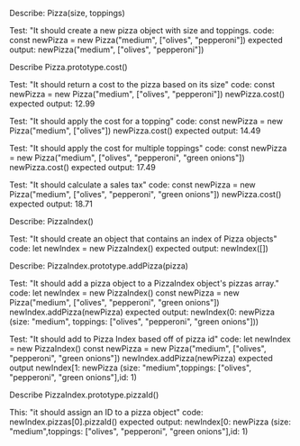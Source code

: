 Describe: Pizza(size, toppings)

Test: "It should create a new pizza object with size and toppings.
code: const newPizza = new Pizza("medium", ["olives", "pepperoni"])
expected output: newPizza("medium", ["olives", "pepperoni"])

Describe Pizza.prototype.cost()

Test: "It should return a cost to the pizza based on its size"
code: const newPizza = new Pizza("medium", ["olives", "pepperoni"])
      newPizza.cost()
expected output: 12.99

Test: "It should apply the cost for a topping"
code: const newPizza = new Pizza("medium", ["olives"])
      newPizza.cost()
expected output: 14.49

Test: "It should apply the cost for multiple toppings"
code: const newPizza = new Pizza("medium", ["olives", "pepperoni", "green onions"])
      newPizza.cost()
expected output: 17.49

Test: "It should calculate a sales tax"
code: const newPizza = new Pizza("medium", ["olives", "pepperoni", "green onions"])
      newPizza.cost()
expected output: 18.71

Describe: PizzaIndex()

Test: "It should create an object that contains an index of Pizza objects"
code: let newIndex = new PizzaIndex()
expected output: newIndex([])

Describe: PizzaIndex.prototype.addPizza(pizza)

Test: "It should add a pizza object to a PizzaIndex object's pizzas array."
code: let newIndex = new PizzaIndex()
      const newPizza = new Pizza("medium", ["olives", "pepperoni", "green onions"])
      newIndex.addPizza(newPizza)
expected output: newIndex(0: newPizza (size: "medium", toppings: ["olives", "pepperoni", "green onions"]))

Test: "It should add to Pizza Index based off of pizza id"
code: let newIndex = new PizzaIndex()
      const newPizza = new Pizza("medium", ["olives", "pepperoni", "green onions"])
      newIndex.addPizza(newPizza)
expected output newIndex[1: newPizza (size: "medium",toppings: ["olives", "pepperoni", "green onions"],id: 1)

Describe PizzaIndex.prototype.pizzaId()

This: "it should assign an ID to a pizza object"
code: newIndex.pizzas[0].pizzaId()
expected output: newIndex[0: newPizza (size: "medium",toppings: ["olives", "pepperoni", "green onions"],id: 1) 
